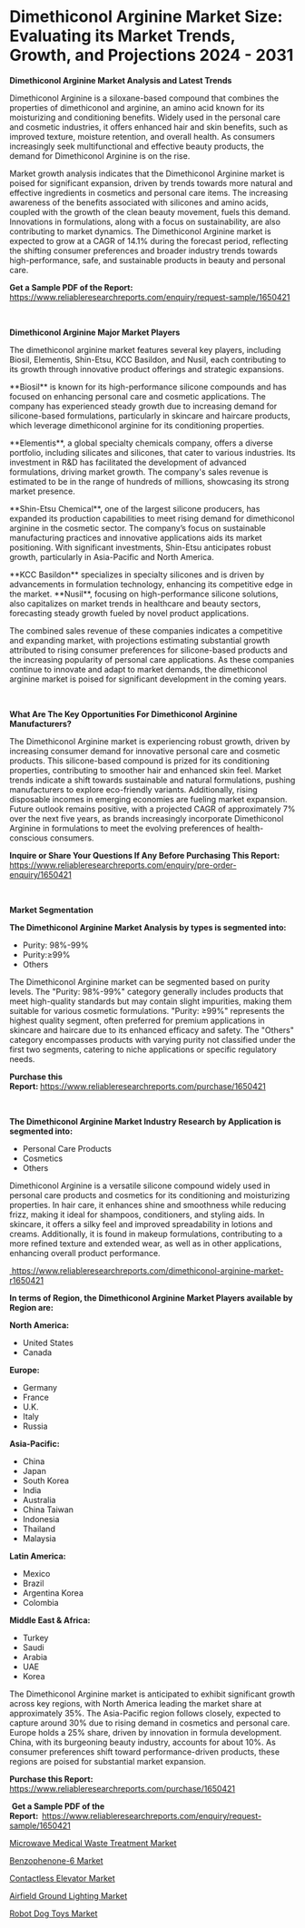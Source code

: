 <p><h1>Dimethiconol Arginine Market Size: Evaluating its Market Trends, Growth, and Projections 2024 - 2031</h1></p><p><strong>Dimethiconol Arginine Market Analysis and Latest Trends</strong></p>
<p><p>Dimethiconol Arginine is a siloxane-based compound that combines the properties of dimethiconol and arginine, an amino acid known for its moisturizing and conditioning benefits. Widely used in the personal care and cosmetic industries, it offers enhanced hair and skin benefits, such as improved texture, moisture retention, and overall health. As consumers increasingly seek multifunctional and effective beauty products, the demand for Dimethiconol Arginine is on the rise.</p><p>Market growth analysis indicates that the Dimethiconol Arginine market is poised for significant expansion, driven by trends towards more natural and effective ingredients in cosmetics and personal care items. The increasing awareness of the benefits associated with silicones and amino acids, coupled with the growth of the clean beauty movement, fuels this demand. Innovations in formulations, along with a focus on sustainability, are also contributing to market dynamics. The Dimethiconol Arginine market is expected to grow at a CAGR of 14.1% during the forecast period, reflecting the shifting consumer preferences and broader industry trends towards high-performance, safe, and sustainable products in beauty and personal care.</p></p>
<p><strong>Get a Sample PDF of the Report:&nbsp;</strong> <a href="https://www.reliableresearchreports.com/enquiry/request-sample/1650421?utm_campaign=6&utm_medium=2&utm_source=Github&utm_content=ia&utm_term=26092024&utm_id=dimethiconol-arginine">https://www.reliableresearchreports.com/enquiry/request-sample/1650421</a></p>
<p>&nbsp;</p>
<p><strong>Dimethiconol Arginine Major Market Players</strong></p>
<p><p>The dimethiconol arginine market features several key players, including Biosil, Elementis, Shin-Etsu, KCC Basildon, and Nusil, each contributing to its growth through innovative product offerings and strategic expansions.</p><p>**Biosil** is known for its high-performance silicone compounds and has focused on enhancing personal care and cosmetic applications. The company has experienced steady growth due to increasing demand for silicone-based formulations, particularly in skincare and haircare products, which leverage dimethiconol arginine for its conditioning properties.</p><p>**Elementis**, a global specialty chemicals company, offers a diverse portfolio, including silicates and silicones, that cater to various industries. Its investment in R&D has facilitated the development of advanced formulations, driving market growth. The company's sales revenue is estimated to be in the range of hundreds of millions, showcasing its strong market presence.</p><p>**Shin-Etsu Chemical**, one of the largest silicone producers, has expanded its production capabilities to meet rising demand for dimethiconol arginine in the cosmetic sector. The company’s focus on sustainable manufacturing practices and innovative applications aids its market positioning. With significant investments, Shin-Etsu anticipates robust growth, particularly in Asia-Pacific and North America.</p><p>**KCC Basildon** specializes in specialty silicones and is driven by advancements in formulation technology, enhancing its competitive edge in the market. **Nusil**, focusing on high-performance silicone solutions, also capitalizes on market trends in healthcare and beauty sectors, forecasting steady growth fueled by novel product applications.</p><p>The combined sales revenue of these companies indicates a competitive and expanding market, with projections estimating substantial growth attributed to rising consumer preferences for silicone-based products and the increasing popularity of personal care applications. As these companies continue to innovate and adapt to market demands, the dimethiconol arginine market is poised for significant development in the coming years.</p></p>
<p>&nbsp;</p>
<p><strong>What Are The Key Opportunities For Dimethiconol Arginine Manufacturers?</strong></p>
<p><p>The Dimethiconol Arginine market is experiencing robust growth, driven by increasing consumer demand for innovative personal care and cosmetic products. This silicone-based compound is prized for its conditioning properties, contributing to smoother hair and enhanced skin feel. Market trends indicate a shift towards sustainable and natural formulations, pushing manufacturers to explore eco-friendly variants. Additionally, rising disposable incomes in emerging economies are fueling market expansion. Future outlook remains positive, with a projected CAGR of approximately 7% over the next five years, as brands increasingly incorporate Dimethiconol Arginine in formulations to meet the evolving preferences of health-conscious consumers.</p></p>
<p><strong>Inquire or Share Your Questions If Any Before Purchasing This Report:</strong> <a href="https://www.reliableresearchreports.com/enquiry/pre-order-enquiry/1650421?utm_campaign=6&utm_medium=2&utm_source=Github&utm_content=ia&utm_term=26092024&utm_id=dimethiconol-arginine">https://www.reliableresearchreports.com/enquiry/pre-order-enquiry/1650421</a></p>
<p>&nbsp;</p>
<p><strong>Market Segmentation</strong></p>
<p><strong>The Dimethiconol Arginine Market Analysis by types is segmented into:</strong></p>
<p><ul><li>Purity: 98%-99%</li><li>Purity:≥99%</li><li>Others</li></ul></p>
<p><p>The Dimethiconol Arginine market can be segmented based on purity levels. The "Purity: 98%-99%" category generally includes products that meet high-quality standards but may contain slight impurities, making them suitable for various cosmetic formulations. "Purity: ≥99%" represents the highest quality segment, often preferred for premium applications in skincare and haircare due to its enhanced efficacy and safety. The "Others" category encompasses products with varying purity not classified under the first two segments, catering to niche applications or specific regulatory needs.</p></p>
<p><strong>Purchase this Report:&nbsp;</strong><a href="https://www.reliableresearchreports.com/purchase/1650421?utm_campaign=6&utm_medium=2&utm_source=Github&utm_content=ia&utm_term=26092024&utm_id=dimethiconol-arginine">https://www.reliableresearchreports.com/purchase/1650421</a></p>
<p>&nbsp;</p>
<p><strong>The Dimethiconol Arginine Market Industry Research by Application is segmented into:</strong></p>
<p><ul><li>Personal Care Products</li><li>Cosmetics</li><li>Others</li></ul></p>
<p><p>Dimethiconol Arginine is a versatile silicone compound widely used in personal care products and cosmetics for its conditioning and moisturizing properties. In hair care, it enhances shine and smoothness while reducing frizz, making it ideal for shampoos, conditioners, and styling aids. In skincare, it offers a silky feel and improved spreadability in lotions and creams. Additionally, it is found in makeup formulations, contributing to a more refined texture and extended wear, as well as in other applications, enhancing overall product performance.</p></p>
<p><a href="https://www.reliableresearchreports.com/dimethiconol-arginine-market-r1650421?utm_campaign=6&utm_medium=2&utm_source=Github&utm_content=ia&utm_term=26092024&utm_id=dimethiconol-arginine">&nbsp;https://www.reliableresearchreports.com/dimethiconol-arginine-market-r1650421</a></p>
<p><strong>In terms of Region, the Dimethiconol Arginine Market Players available by Region are:</strong></p>
<p>
    <p> <strong> North America: </strong>
        <ul>
            <li>United States</li>
            <li>Canada</li>
        </ul>
        </p> 
    <p> <strong> Europe: </strong>
        <ul>
            <li>Germany</li>
            <li>France</li>
            <li>U.K.</li>
            <li>Italy</li>
            <li>Russia</li>
        </ul>
        </p> 
    <p> <strong> Asia-Pacific: </strong>
        <ul>
            <li>China</li>
            <li>Japan</li>
            <li>South Korea</li>
            <li>India</li>
            <li>Australia</li>
            <li>China Taiwan</li>
            <li>Indonesia</li>
            <li>Thailand</li>
            <li>Malaysia</li>
        </ul>
        </p> 
    <p> <strong> Latin America: </strong>
        <ul>
            <li>Mexico</li>
            <li>Brazil</li>
            <li>Argentina Korea</li>
            <li>Colombia</li>
        </ul>
        </p> 
    <p> <strong> Middle East & Africa: </strong>
        <ul>
            <li>Turkey</li>
            <li>Saudi</li>
            <li>Arabia</li>
            <li>UAE</li>
            <li>Korea</li>
        </ul>
    </p>
    </p>
<p><p>The Dimethiconol Arginine market is anticipated to exhibit significant growth across key regions, with North America leading the market share at approximately 35%. The Asia-Pacific region follows closely, expected to capture around 30% due to rising demand in cosmetics and personal care. Europe holds a 25% share, driven by innovation in formula development. China, with its burgeoning beauty industry, accounts for about 10%. As consumer preferences shift toward performance-driven products, these regions are poised for substantial market expansion.</p></p>
<p><strong>Purchase this Report: </strong><a href="https://www.reliableresearchreports.com/purchase/1650421?utm_campaign=6&utm_medium=2&utm_source=Github&utm_content=ia&utm_term=26092024&utm_id=dimethiconol-arginine">https://www.reliableresearchreports.com/purchase/1650421</a></p>
<p>&nbsp;<strong>Get a Sample PDF of the Report:&nbsp;&nbsp;</strong><a href="https://www.reliableresearchreports.com/enquiry/request-sample/1650421?utm_campaign=6&utm_medium=2&utm_source=Github&utm_content=ia&utm_term=26092024&utm_id=dimethiconol-arginine">https://www.reliableresearchreports.com/enquiry/request-sample/1650421</a></p>
<p><strong></strong></p>
<p><p><a href="https://www.linkedin.com/pulse/microwave-medical-waste-treatment-market-outlook-share-analysis-ddkae?utm_campaign=6&utm_medium=2&utm_source=Github&utm_content=ia&utm_term=26092024&utm_id=dimethiconol-arginine">Microwave Medical Waste Treatment Market</a></p><p><a href="https://github.com/AshrafKhan865/Market-Research-Report-List-1/blob/main/benzophenone-6-market.md?utm_campaign=6&utm_medium=2&utm_source=Github&utm_content=ia&utm_term=26092024&utm_id=dimethiconol-arginine">Benzophenone-6 Market</a></p><p><a href="https://www.linkedin.com/pulse/strategic-insights-global-contactless-elevator-market-trends-atsje?utm_campaign=6&utm_medium=2&utm_source=Github&utm_content=ia&utm_term=26092024&utm_id=dimethiconol-arginine">Contactless Elevator Market</a></p><p><a href="https://issuu.com/reportprime-2/docs/airfield-ground-lighting-market-siz_1575408be9318c?utm_campaign=6&utm_medium=2&utm_source=Github&utm_content=ia&utm_term=26092024&utm_id=dimethiconol-arginine">Airfield Ground Lighting Market</a></p><p><a href="https://issuu.com/reportprime-2/docs/robot-dog-toys-market-size-2030.ppt_b7c4889151f88a?utm_campaign=6&utm_medium=2&utm_source=Github&utm_content=ia&utm_term=26092024&utm_id=dimethiconol-arginine">Robot Dog Toys Market</a></p></p>